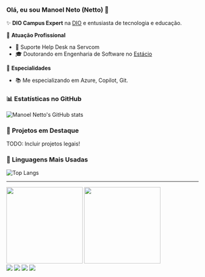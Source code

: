 ### Olá, eu sou Manoel Neto (Netto) 👋

✨ **DIO Campus Expert** na [DIO](https://web.dio.me/track/5738a8a6-f6fc-43f9-919d-503ff392be2f) e entusiasta de tecnologia e educação.

🏢 **Atuação Profissional**
- 🚀 Suporte Help Desk na Servcom
- 🎓 Doutorando em Engenharia de Software no [Estácio](https://estacio.br/cursos/graduacao/defesa-cibernetica)

📱 **Especialidades**
- 📚 Me especializando em Azure, Copilot, Git.

### 📊 Estatísticas no GitHub

![Manoel Netto's GitHub stats](https://github-readme-stats.vercel.app/api?username=eusoumanoelnetto&show_icons=true&theme=dracula)

### 📌 Projetos em Destaque

TODO: Incluir projetos legais!

### 🚀 Linguagens Mais Usadas

![Top Langs](https://github-readme-stats.vercel.app/api/top-langs/?username=eusoumanoelnetto&layout=compact)

---  
<div align = "left">  
  <img height = "200em" src="https://github-readme-stats.vercel.app/api?username=eusoumanoelnetto&show_icons=true&show_icons=true&theme=bear&count_private=true" />
  <img height = "200em" src="https://github-readme-stats.vercel.app/api/top-langs/?username=eusoumanoelnetto&show_icons=true&theme=bear&count_private=true"/>
</div>

<div> 
  <a href="https://instagram.com/eusoumanoelnetto" target="_blank"><img src="https://img.shields.io/badge/-Instagram-%23E4405F?style=for-the-badge&logo=instagram&logoColor=white" target="_blank"></a>
 <a href="https://discord.gg/#" target="_blank"><img src="https://img.shields.io/badge/Discord-7289DA?style=for-the-badge&logo=discord&logoColor=white" target="_blank"></a> 
  <a href = "mailto:manoelccoelho@gmail.com"><img src="https://img.shields.io/badge/-Gmail-%23333?style=for-the-badge&logo=gmail&logoColor=white" target="_blank"></a>
  <a href="https://www.linkedin.com/in/eusoumanoelnetto" target="_blank"><img src="https://img.shields.io/badge/-LinkedIn-%230077B5?style=for-the-badge&logo=linkedin&logoColor=white" target="_blank"></a> 
</div>
